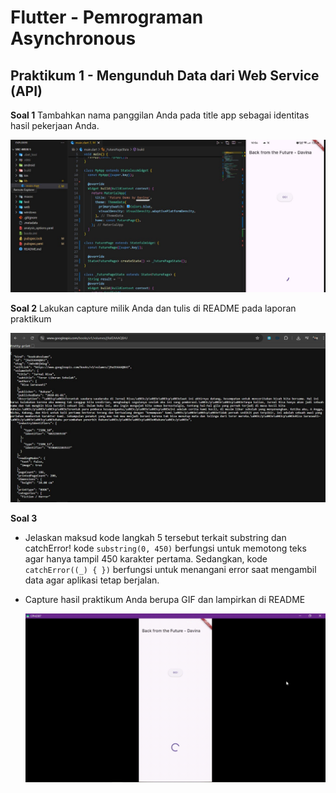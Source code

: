 # Flutter - Pemrograman Asynchronous

## Praktikum 1 - Mengunduh Data dari Web Service (API)
**Soal 1**
Tambahkan nama panggilan Anda pada title app sebagai identitas hasil pekerjaan Anda.

  ![W5 Soal 1](images/W5-soal1.jpg)

**Soal 2**
Lakukan capture milik Anda dan tulis di README pada laporan praktikum  

  ![W5 Soal 2](images/W5-soal2.jpg)

**Soal 3**
- Jelaskan maksud kode langkah 5 tersebut terkait substring dan catchError!
kode `substring(0, 450)` berfungsi untuk memotong teks agar hanya tampil 450 karakter pertama. Sedangkan, kode `catchError((_) { })` berfungsi untuk menangani error saat mengambil data agar aplikasi tetap berjalan.
- Capture hasil praktikum Anda berupa GIF dan lampirkan di README

  ![W5 Soal 3](images/W5-soal3.gif)